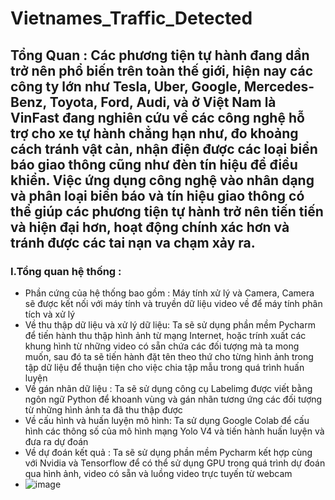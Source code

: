 # Vietnames_Traffic_Detected
## Tổng Quan : Các phương tiện tự hành đang dần trở nên phổ biến trên toàn thế giới, hiện nay các công ty lớn như Tesla, Uber, Google, Mercedes-Benz, Toyota, Ford, Audi, và ở Việt Nam là VinFast đang nghiên cứu về các công nghệ hỗ trợ cho xe tự hành chẳng hạn như, đo khoảng cách tránh vật cản, nhận điện được các loại biển báo giao thông cũng như đèn tín hiệu để điều khiển. Việc ứng dụng công nghệ vào nhân dạng và phân loại biển báo và tín hiệu giao thông có thể giúp các phương tiện tự hành trở nên tiến tiến và hiện đại hơn, hoạt động chính xác hơn và tránh được các tai nạn va chạm xảy ra.
### I.Tổng quan hệ thống :
  - Phần cứng của hệ thống bao gồm : Máy tính xử lý và Camera, Camera sẽ được kết nối với máy tính và truyền dữ liệu video về để máy tính phân tích và xử lý
  - Về thu thập dữ liệu và xử lý dữ liệu: Ta sẽ sử dụng phần mềm Pycharm để tiến hành thu thập hình ảnh từ mạng Internet,  hoặc trính xuất các khung hình từ những video có sẵn chứa các đối tượng mà ta mong muốn, sau đó ta sẽ tiến hành đặt tên theo thứ cho từng hình ảnh trong tập dữ liệu để thuận tiện cho việc chia tập mẫu trong quá trình huấn luyện
  - Về gán nhãn dữ liệu : Ta sẽ sử dụng công cụ Labelimg được viết bằng ngôn ngữ Python để khoanh vùng và gán nhãn tương ứng các đối tượng từ những hình ảnh ta đã thu thập được
  - Về cấu hình và huấn luyện mô hình: Ta sử dụng Google Colab để cấu hình các thông số của mô hình mạng Yolo V4 và tiến hành huấn luyện và đưa ra dự đoán
  - Về dự đoán kết quả : Ta sẽ sử dụng phần mềm Pycharm kết hợp cùng với Nvidia và Tensorflow để có thể sử dụng GPU trong quá trình dự đoán qua hình ảnh, video có sẵn và luồng video trực tuyến từ webcam
  - ![image](https://user-images.githubusercontent.com/92384494/166888764-08c024c9-5f4d-4d89-a9a1-183d8bf411bf.png)


